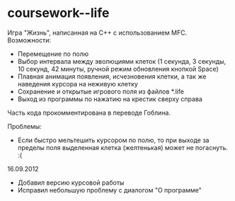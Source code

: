 coursework--life
================

Игра "Жизнь", написанная на C++ с использованием MFC.
Возможности:
* Перемещение по полю
* Выбор интервала между эволюциями клеток (1 секунда, 3 секунды, 10 секунд, 42 минуты, ручной режим обновления кнопкой Space)
* Плавная анимация появления, исчезновения клетки, а так же наведения курсора на неживую клетку
* Сохранение и открытые игрового поля из файлов *.life
* Выход из программы по нажатию на крестик сверху справа

Часть кода прокомментирована в переводе Гоблина.

Проблемы:
* Если быстро мельтешить курсором по полю, то при выходе за пределы поля выделенная клетка (желтенькая) может не погаснуть. :(

16.09.2012
* Добавил версию курсовой работы
* Исправил небольшую проблему с диалогом "О программе"

